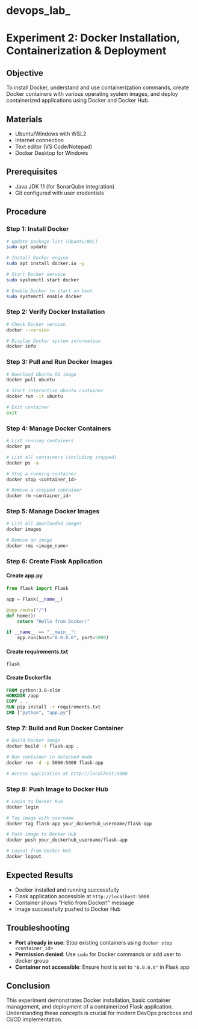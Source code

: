 # devops_lab_

# Experiment 2: Docker Installation, Containerization & Deployment

## Objective
To install Docker, understand and use containerization commands, create Docker containers with various operating system images, and deploy containerized applications using Docker and Docker Hub.

## Materials
- Ubuntu/Windows with WSL2
- Internet connection
- Text editor (VS Code/Notepad)
- Docker Desktop for Windows

## Prerequisites
- Java JDK 11 (for SonarQube integration)
- Git configured with user credentials

## Procedure

### Step 1: Install Docker
```bash
# Update package list (Ubuntu/WSL)
sudo apt update

# Install Docker engine
sudo apt install docker.io -y

# Start Docker service
sudo systemctl start docker

# Enable Docker to start on boot
sudo systemctl enable docker
```

### Step 2: Verify Docker Installation
```bash
# Check Docker version
docker --version

# Display Docker system information
docker info
```

### Step 3: Pull and Run Docker Images
```bash
# Download Ubuntu OS image
docker pull ubuntu

# Start interactive Ubuntu container
docker run -it ubuntu

# Exit container
exit
```

### Step 4: Manage Docker Containers
```bash
# List running containers
docker ps

# List all containers (including stopped)
docker ps -a

# Stop a running container
docker stop <container_id>

# Remove a stopped container
docker rm <container_id>
```

### Step 5: Manage Docker Images
```bash
# List all downloaded images
docker images

# Remove an image
docker rmi <image_name>
```

### Step 6: Create Flask Application

#### Create app.py
```python
from flask import Flask

app = Flask(__name__)

@app.route("/")
def home():
    return "Hello from Docker!"

if __name__ == "__main__":
    app.run(host="0.0.0.0", port=5000)
```

#### Create requirements.txt
```
flask
```

#### Create Dockerfile
```dockerfile
FROM python:3.8-slim
WORKDIR /app
COPY . .
RUN pip install -r requirements.txt
CMD ["python", "app.py"]
```

### Step 7: Build and Run Docker Container
```bash
# Build Docker image
docker build -t flask-app .

# Run container in detached mode
docker run -d -p 5000:5000 flask-app

# Access application at http://localhost:5000
```

### Step 8: Push Image to Docker Hub
```bash
# Login to Docker Hub
docker login

# Tag image with username
docker tag flask-app your_dockerhub_username/flask-app

# Push image to Docker Hub
docker push your_dockerhub_username/flask-app

# Logout from Docker Hub
docker logout
```

## Expected Results
- Docker installed and running successfully
- Flask application accessible at `http://localhost:5000`
- Container shows "Hello from Docker!" message
- Image successfully pushed to Docker Hub

## Troubleshooting
- **Port already in use**: Stop existing containers using `docker stop <container_id>`
- **Permission denied**: Use `sudo` for Docker commands or add user to docker group
- **Container not accessible**: Ensure host is set to `"0.0.0.0"` in Flask app

## Conclusion
This experiment demonstrates Docker installation, basic container management, and deployment of a containerized Flask application. Understanding these concepts is crucial for modern DevOps practices and CI/CD implementation.
